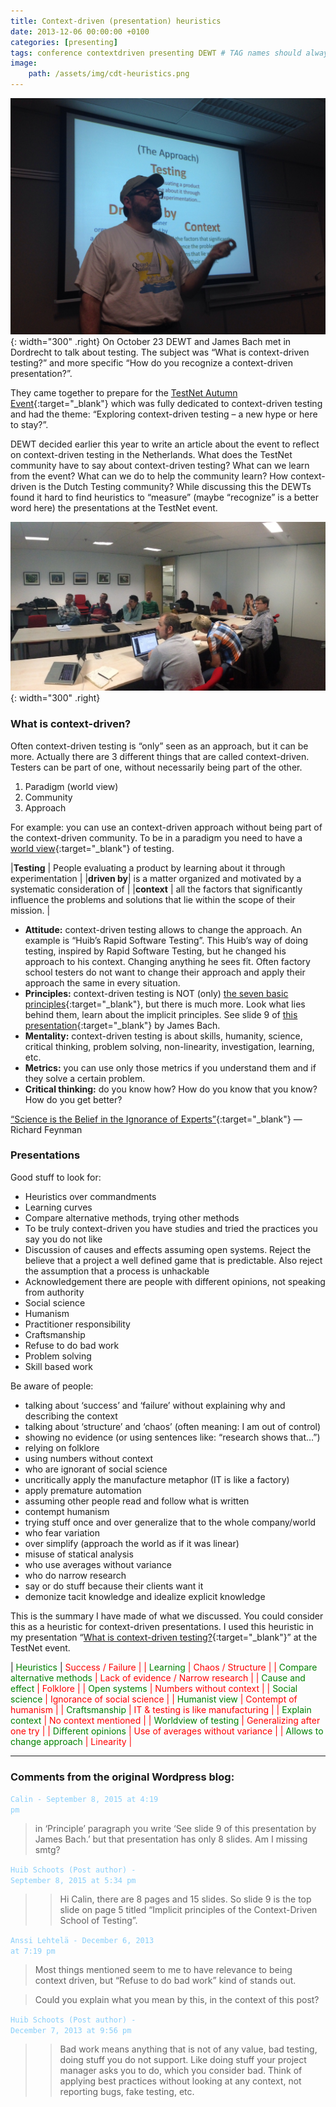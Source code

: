 ```yaml
---
title: Context-driven (presentation) heuristics
date: 2013-12-06 00:00:00 +0100
categories: [presenting]
tags: conference contextdriven presenting DEWT # TAG names should always be lowercase
image:
    path: /assets/img/cdt-heuristics.png
---
```


![jamesbach](/assets/img/jamesbach.jpg){: width="300" .right}
On October 23 DEWT and James Bach met in Dordrecht to talk about testing. The subject was “What is context-driven testing?” and more specific “How do you recognize a context-driven presentation?”.

They came together to prepare for the [TestNet Autumn Event](/assets/img/TestNet_agenda_najaarsevenement_2013_v1.1_programma.jpg){:target="_blank"} which was fully dedicated to context-driven testing and had the theme: “Exploring context-driven testing – a new hype or here to stay?”.

DEWT decided earlier this year to write an article about the event to reflect on context-driven testing in the Netherlands. What does the TestNet community have to say about context-driven testing? What can we learn from the event? What can we do to help the community learn? How context-driven is the Dutch Testing community? While discussing this the DEWTs found it hard to find heuristics to “measure” (maybe “recognize” is a better word here) the presentations at the TestNet event.

![DEWTs](/assets/img/dewts.jpg){: width="300" .right}

### What is context-driven?

Often context-driven testing is “only” seen as an approach, but it can be more. Actually there are 3 different things that are called context-driven. Testers can be part of one, without necessarily being part of the other.

1. Paradigm (world view)
2. Community
3. Approach

For example: you can use an context-driven approach without being part of the context-driven community. To be in a paradigm you need to have a [world view](https://en.wikipedia.org/wiki/Worldview){:target="_blank"} of testing.

|**Testing**  |	People evaluating a product by learning about it through experimentation                                            |
|**driven by**|	is a matter organized and motivated by a systematic consideration of                                                |
|**context**  |	all the factors that significantly influence the problems and solutions that lie within the scope of their mission. |

- **Attitude:** context-driven testing allows to change the approach. An example is “Huib’s Rapid Software Testing”. This Huib’s way of doing testing, inspired by Rapid Software Testing, but he changed his approach to his context. Changing anything he sees fit. Often factory school testers do not want to change their approach and apply their approach the same in every situation.
- **Principles:** context-driven testing is NOT (only) [the seven basic principles](https://context-driven-testing.com/){:target="_blank"}, but there is much more. Look what lies behind them, learn about the implicit principles. See slide 9 of [this presentation](https://www.satisfice.com/download/how-do-i-know-i-am-context-driven){:target="_blank"} by James Bach.
- **Mentality:** context-driven testing is about skills, humanity, science, critical thinking, problem solving, non-linearity, investigation, learning, etc.
- **Metrics:** you can use only those metrics if you understand them and if they solve a certain problem.
- **Critical thinking:** do you know how? How do you know that you know? How do you get better?

[“Science is the Belief in the Ignorance of Experts”](https://canberraforerunners.org/wp-content/uploads/2021/02/Science-is-the-Belief-in-the-Ignorance-of-Experts.pdf){:target="_blank"} — Richard Feynman

### Presentations

Good stuff to look for:

- Heuristics over commandments
- Learning curves
- Compare alternative methods, trying other methods
- To be truly context-driven you have studies and tried the practices you say you do not like
- Discussion of causes and effects assuming open systems. Reject the believe that a project a well defined game that is predictable. Also reject the assumption that a process is unhackable
- Acknowledgement there are people with different opinions, not speaking from authority
- Social science
- Humanism
- Practitioner responsibility
- Craftsmanship
- Refuse to do bad work
- Problem solving
- Skill based work

Be aware of people:
- talking about ‘success’ and ‘failure’ without explaining why and describing the context
- talking about ‘structure’ and ‘chaos’ (often meaning: I am out of control)
- showing no evidence (or using sentences like: “research shows that…”)
- relying on folklore
- using numbers without context
- who are ignorant of social science
- uncritically apply the manufacture metaphor (IT is like a factory)
- apply premature automation
- assuming other people read and follow what is written
- contempt humanism
- trying stuff once and over generalize that to the whole company/world
- who fear variation
- over simplify (approach the world as if it was linear)
- misuse of statical analysis
- who use averages without variance
- who do narrow research
- say or do stuff because their clients want it
- demonize tacit knowledge and idealize explicit knowledge

This is the summary I have made of what we discussed. You could consider this as a heuristic for context-driven presentations. I used this heuristic in my presentation “[What is context-driven testing?](/assets/files/What-is-CDT-TestNet-Najaarsevenement-2013-Huib-Schoots.pdf){:target="_blank"}” at the TestNet event.

| <span style="color:green">Heuristics</span>                    | <span style="color:red">Success / Failure<span>                  |
| <span style="color:green">Learning</span>                      | <span style="color:red">Chaos / Structure <span>                 | 
| <span style="color:green">Compare alternative methods</span>   | <span style="color:red">Lack of evidence / Narrow research<span> | 
| <span style="color:green">Cause and effect</span>	             | <span style="color:red">Folklore<span>                           |
| <span style="color:green">Open systems</span>	                 | <span style="color:red">Numbers without context<span>            |
| <span style="color:green">Social science</span>                | <span style="color:red">Ignorance of social science<span>        |
| <span style="color:green">Humanist view</span>	             | <span style="color:red">Contempt of humanism<span>               |
| <span style="color:green">Craftsmanship</span>                 | <span style="color:red">IT & testing is like manufacturing<span> |
| <span style="color:green">Explain context</span>	             | <span style="color:red">No context mentioned<span>               |
| <span style="color:green">Worldview of testing</span>        	 | <span style="color:red">Generalizing after one try<span>         |
| <span style="color:green">Different opinions</span>	         | <span style="color:red">Use of averages without variance<span>   |
| <span style="color:green">Allows to change approach</span>     | <span style="color:red">Linearity<span>                          |


---

### Comments from the original Wordpress blog:

<code style="color : lightskyblue">Calin - September 8, 2015 at 4:19 pm</code><br>

> in ‘Principle’ paragraph you write ‘See slide 9 of this presentation by James Bach.’ but that presentation has only 8 slides. Am I missing smtg?

<code style="color : lightskyblue">Huib Schoots (Post author) - September 8, 2015 at 5:34 pm</code><br>

>> Hi Calin, there are 8 pages and 15 slides. So slide 9 is the top slide on page 5 titled “Implicit principles of the Context-Driven School of Testing”.

<code style="color : lightskyblue">Anssi Lehtelä - December 6, 2013 at 7:19 pm</code><br>

> Most things mentioned seem to me to have relevance to being context driven, but “Refuse to do bad work” kind of stands out.

> Could you explain what you mean by this, in the context of this post?

<code style="color : lightskyblue">Huib Schoots (Post author) - December 7, 2013 at 9:56 pm</code><br>

>> Bad work means anything that is not of any value, bad testing, doing stuff you do not support. Like doing stuff your project manager asks you to do, which you consider bad. Think of applying best practices without looking at any context, not reporting bugs, fake testing, etc.